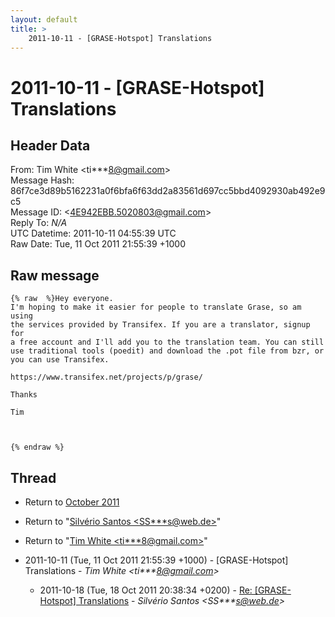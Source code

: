 ```yaml
---
layout: default
title: >
    2011-10-11 - [GRASE-Hotspot] Translations
---
```


# 2011-10-11 - [GRASE-Hotspot] Translations

## Header Data

From: Tim White \<ti***8@gmail.com\><br>
Message Hash: 86f7ce3d89b5162231a0f6bfa6f63dd2a83561d697cc5bbd4092930ab492e9c5<br>
Message ID: \<4E942EBB.5020803@gmail.com\><br>
Reply To: _N/A_<br>
UTC Datetime: 2011-10-11 04:55:39 UTC<br>
Raw Date: Tue, 11 Oct 2011 21:55:39 +1000<br>

## Raw message

```
{% raw  %}Hey everyone.
I'm hoping to make it easier for people to translate Grase, so am using 
the services provided by Transifex. If you are a translator, signup for 
a free account and I'll add you to the translation team. You can still 
use traditional tools (poedit) and download the .pot file from bzr, or 
you can use Transifex.

https://www.transifex.net/projects/p/grase/

Thanks

Tim



{% endraw %}
```

## Thread

+ Return to [October 2011](/archive/2011/10)

+ Return to "[Silvério Santos <SS***s<span>@</span>web.de>](/authors/ss___s_at_web_de)"
+ Return to "[Tim White <ti***8<span>@</span>gmail.com>](/authors/ti___8_at_gmail_com)"

+ 2011-10-11 (Tue, 11 Oct 2011 21:55:39 +1000) - [GRASE-Hotspot] Translations - _Tim White \<ti***8@gmail.com\>_
  + 2011-10-18 (Tue, 18 Oct 2011 20:38:34 +0200) - [Re: [GRASE-Hotspot] Translations](/archive/2011/10/458ec504da1347c4472c5a86399f30d696f11f7d41f7bc5010b08d4d0a764b29) - _Silvério Santos \<SS***s@web.de\>_

